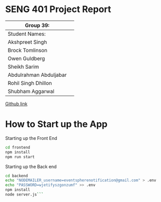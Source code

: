 # SENG 401 Project Report
| Group 39:       |     |
| --------------- | --- |
| Student Names:  |     |
| Akshpreet Singh |     |
| Brock Tomlinson |     |
| Owen Guldberg   |     |
| Sheikh Sarim    |     |
| Abdulrahman Abduljabar |     |
| Rohil Singh Dhillon |     |
| Shubham Aggarwal |    |

[Github link](https://github.com/Akshpreet02/EventSphere)

# How to Start up the App

Starting up the Front End
```bash 
cd frontend
npm install
npm run start
```

Starting up the Back end

```bash
cd backend
echo "NODEMAILER_username=eventspherenotification@gmail.com" > .env
echo "PASSWORD=wjetifyszgonzumf" >> .env
npm install
node server.js```
